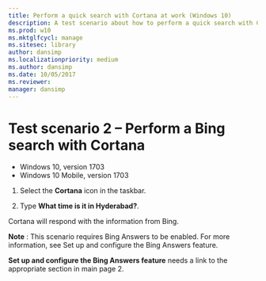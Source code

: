 ```yaml
---
title: Perform a quick search with Cortana at work (Windows 10)
description: A test scenario about how to perform a quick search with Cortana at work.
ms.prod: w10
ms.mktglfcycl: manage
ms.sitesec: library
author: dansimp
ms.localizationpriority: medium
ms.author: dansimp
ms.date: 10/05/2017
ms.reviewer: 
manager: dansimp
---
```


# Test scenario 2 – Perform a Bing search with Cortana

-   Windows 10, version 1703
-   Windows 10 Mobile, version 1703

1. Select the  **Cortana**  icon in the taskbar.

2. Type **What time is it in Hyderabad?**.

Cortana will respond with the information from Bing.

**Note** : This scenario requires Bing Answers to be enabled. For more information, see Set up and configure the Bing Answers feature.

**Set up and configure the Bing Answers feature** needs a link to the appropriate section in main page 2.